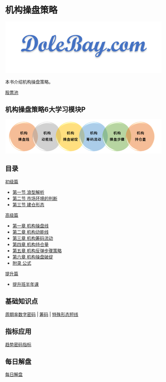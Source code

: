 # 机构操盘策略

![DoleBay.com](images/Icon_8.png)

本书介绍机构操盘策略。

[股票池](.\daily\product\index.md)

## 机构操盘策略6大学习模块P

![模块](images/jgcp/modules.png)

## 目录

[初级篇](primary/index.md)

- [第一节 浪型解析](primary/pr1.md)
- [第二节 市场环境的判断](primary/pr2.md)
- [第三节 建仓形态](primary/pr3.md)

[高级篇](advanced/index.md)

- [第一章 机构操盘线](advanced/ch1/index.md)
- [第二章 机构动能线](advanced/ch2/index.md)
- [第三章 机构筹码流动](advanced/ch3/index.md)
- [第四章 机构持仓量](advanced/ch4/index.md)
- [第五章 机构反弹步骤策略](advanced/ch5/index.md)
- [第六章 机构操盘破绽](advanced/ch6/index.md)
- [附录 公式](appendix/formula.md)

[提升篇](enhanced/index.md)

- [提升班半年课](enhanced/tsb202011.md)

## 基础知识点

 [周期率数字密码](appendix/zql.md) |
 [筹码](appendix/cm.md) |
 [特殊形态短线](appendix/tsxtdx.md)

## 指标应用

[趋势密码指标](appendix/qsmm.md)

## 每日解盘

[每日解盘](daily/index.md)

